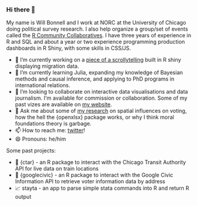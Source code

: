 ### Hi there 👋

My name is Will Bonnell and I work at NORC at the University of Chicago doing political survey research. I also help organize a group/set of events called the [R Community Collaboratives](https://chircollab.github.io/). I have three years of experience in R and SQL and about a year or two experience programming production dashboards in R Shiny, with some skills in CSS/JS. 


- 🔭 I’m currently working on a [piece of a scrollytelling](https://willdebras.shinyapps.io/migration_2018/) built in R shiny displaying migration data.
- 🌱 I’m currently learning Julia, expanding my knowledge of Bayesian methods and causal inference, and applying to PhD programs in international relations.
- 👯 I’m looking to collaborate on interactive data visualisations and data journalism. I'm available for commission or collaboration. Some of my past vizes are available on [my website](https://willdebras.github.io/viz/).
- 💬 Ask me about some of [my research](https://willdebras.github.io/cv/) on spatial influences on voting, how the hell the {openxlsx} package works, or why I think moral foundations theory is garbage.
- 📫 How to reach me: [twitter](twitter.com/_willdebras)!
- 😄 Pronouns: he/him

Some past projects:

- 🚆 {ctar} - an R package to interact with the Chicago Transit Authority API for live data on train locations
- 📜 {googlecivic} - an R package to interact with the Google Civic Information API to retrieve voter information data by address
- 📈 stayta - an app to parse simple stata commands into R and return R output
